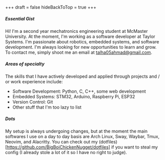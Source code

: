 +++
draft = false
hideBackToTop = true
+++


##### Essential Gist
Hi! I'm a second year mechatronics engineering student at McMaster University. At the moment, I'm working as a software developer at Taylor Systems. I'm passionate about robotics, embedded systems, and software development. I'm always looking for new opportunities to learn and grow. To contact me, simply shoot me an email at [talha05ahmad@gmail.com](mailto:talha05ahmad@gmail.com).
##### Areas of specialty
The skills that I have actively developed and applied through projects and / or work experience include:
- Software Development: Python, C, C++, some web development
- Embedded Systems: STM32, Arduino, Raspberry Pi, ESP32
- Version Control: Git
- Other stuff that I'm too lazy to list

##### Dots
My setup is always undergoing changes, but at the moment the main softwares I use on a day to day basis are Arch Linux, Sway,
Waybar, Tmux, Neovim, and Alacritty. You can check out my (dotfiles)[https://github.com/BigBoiChickenNugget/dotfiles]
if you want to steal my config (I already stole a lot of it so I have no right to judge).

